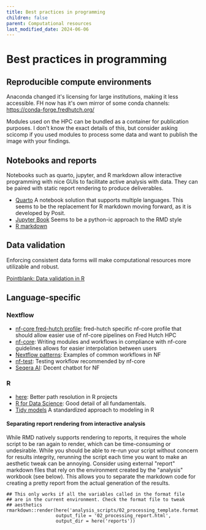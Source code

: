 ```yaml
---
title: Best practices in programming
children: false
parent: Computational resources
last_modified_date: 2024-06-06
---
```


# Best practices in programming

## Reproducible compute environments

Anaconda changed it's licensing for large institutions, making it less accessible. FH now has it's own mirror of some conda channels: https://conda-forge.fredhutch.org/

Modules used on the HPC can be bundled as a container for publication purposes. I don't know the exact details of this, but consider asking scicomp if you used modules to process some data and want to publish the image with your findings.

## Notebooks and reports

Notebooks such as quarto, jupyter, and R markdown allow interactive programming with nice GUIs to facilitate active analysis with data. They can be paired with static report rendering to produce deliverables.

- [Quarto](https://quarto.org/) A notebook solution that supports multiple languages. This seems to be the replacement for R markdown moving forward, as it is developed by Posit. 
- [Jupyter Book](https://jupyterbook.org/en/stable/intro.html) Seems to be a python-ic approach to the RMD style
- [R markdown](https://rmarkdown.rstudio.com/) 

## Data validation

Enforcing consistent data forms will make computational resources more utilizable and robust.

[Pointblank: Data validation in R](https://github.com/rstudio/pointblank)

## Language-specific

### Nextflow

- [nf-core fred-hutch profile](https://github.com/nf-core/configs/blob/master/docs/fred_hutch.md): fred-hutch specific nf-core profile that should allow easier use of nf-core pipelines on Fred Hutch HPC 
- [nf-core](https://nf-co.re/docs/): Writing modules and workflows in compliance with nf-core guidelines allows for easier interpolation between users
- [Nextflow patterns](https://nextflow-io.github.io/patterns/): Examples of common workflows in NF
- [nf-test](https://www.nf-test.com/): Testing workflow recommended by nf-core
- [Seqera AI](https://seqera.io/ask-ai/chat): Decent chatbot for NF 

### R

- [here](https://here.r-lib.org/): Better path resolution in R projects
- [R for Data Science](https://r4ds.hadley.nz/): Good detail of all fundamentals.
- [Tidy models](https://www.tidymodels.org/start/models/) A standardized approach to modeling in R

#### Separating report rendering from interactive analysis

While RMD natively supports rendering to reports, it requires the whole script to be ran again to render, which can be time-consuming or undesirable. While you should be able to re-run your script without concern for results integrity, rerunning the script each time you want to make an aesthetic tweak can be annoying. Consider using external "report" markdown files that rely on the environment created by the "analysis" workbook (see below). This allows you to separate the markdown code for creating a pretty report from the actual generation of the results. 

```{r}
## This only works if all the variables called in the format file 
## are in the current environment. Check the format file to tweak
## aesthetics 
rmarkdown::render(here('analysis_scripts/02_processing_template.format.Rmd'),
                  output_file = '02_processing_report.html',
                  output_dir = here('reports'))
```
